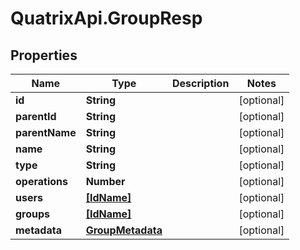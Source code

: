 # QuatrixApi.GroupResp

## Properties
Name | Type | Description | Notes
------------ | ------------- | ------------- | -------------
**id** | **String** |  | [optional] 
**parentId** | **String** |  | [optional] 
**parentName** | **String** |  | [optional] 
**name** | **String** |  | [optional] 
**type** | **String** |  | [optional] 
**operations** | **Number** |  | [optional] 
**users** | [**[IdName]**](IdName.md) |  | [optional] 
**groups** | [**[IdName]**](IdName.md) |  | [optional] 
**metadata** | [**GroupMetadata**](GroupMetadata.md) |  | [optional] 


